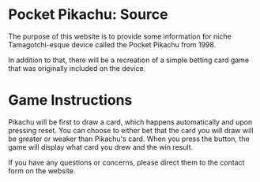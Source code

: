 # Pocket Pikachu: Source
The purpose of this website is to provide some information for niche Tamagotchi-esque device called the Pocket Pikachu from 1998. 

In addition to that, there will be a recreation of a simple betting card game that was originally included on the device.

# Game Instructions
Pikachu will be first to draw a card, which happens automatically and upon pressing reset. You can choose to either bet that the card you will draw will be greater or weaker than Pikachu's card. When you press the button, the game will display what card you drew and the win result.

If you have any questions or concerns, please direct them to the contact form on the website.
